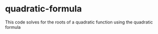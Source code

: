 # quadratic-formula
This code solves for the roots of a quadratic function using the quadratic formula 
